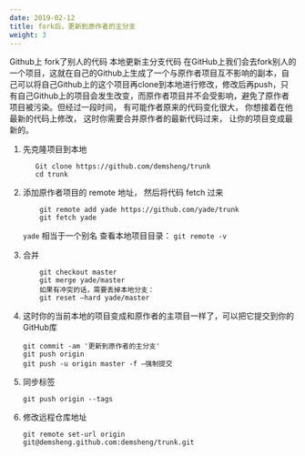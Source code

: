 ```yaml
---
date: 2019-02-12
title: fork后，更新到原作者的主分支
weight: 3
---
```


Github上 fork了别人的代码 本地更新主分支代码
在GitHub上我们会去fork别人的一个项目，这就在自己的Github上生成了一个与原作者项目互不影响的副本，自己可以将自己Github上的这个项目再clone到本地进行修改，修改后再push，只有自己Github上的项目会发生改变，而原作者项目并不会受影响，避免了原作者项目被污染。但经过一段时间， 有可能作者原来的代码变化很大， 你想接着在他最新的代码上修改， 这时你需要合并原作者的最新代码过来， 让你的项目变成最新的。 

1. 先克隆项目到本地

    ```
       Git clone https://github.com/demsheng/trunk 
       cd trunk
    ```

2. 添加原作者项目的 remote 地址， 然后将代码 fetch 过来 

    ```
        git remote add yade https://github.com/yade/trunk
        git fetch yade
    ```

    `yade` 相当于一个别名 
    查看本地项目目录： `git remote -v`

3. 合并 

    ```
        git checkout master 
        git merge yade/master 
        如果有冲突的话，需要丢掉本地分支： 
        git reset –hard yade/master 
    ```

4. 这时你的当前本地的项目变成和原作者的主项目一样了，可以把它提交到你的GitHub库 

    ```
    git commit -am '更新到原作者的主分支' 
    git push origin 
    git push -u origin master -f –强制提交
    ```

5. 同步标签

    ```
    git push origin --tags
    ```

6. 修改远程仓库地址

    ```
    git remote set-url origin git@demsheng.github.com:demsheng/trunk.git
    ```
